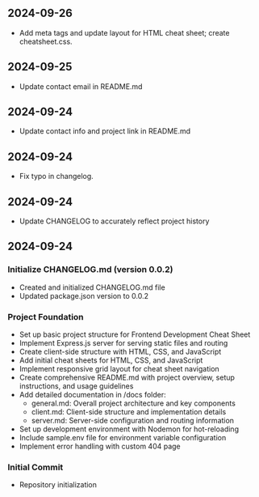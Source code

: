 ## 2024-09-26

- Add meta tags and update layout for HTML cheat sheet; create cheatsheet.css.


## 2024-09-25

- Update contact email in README.md


## 2024-09-24

- Update contact info and project link in README.md


## 2024-09-24

- Fix typo in changelog.

## 2024-09-24

- Update CHANGELOG to accurately reflect project history

## 2024-09-24

### Initialize CHANGELOG.md (version 0.0.2)

- Created and initialized CHANGELOG.md file
- Updated package.json version to 0.0.2

### Project Foundation

- Set up basic project structure for Frontend Development Cheat Sheet
- Implement Express.js server for serving static files and routing
- Create client-side structure with HTML, CSS, and JavaScript
- Add initial cheat sheets for HTML, CSS, and JavaScript
- Implement responsive grid layout for cheat sheet navigation
- Create comprehensive README.md with project overview, setup instructions, and usage guidelines
- Add detailed documentation in /docs folder:
  - general.md: Overall project architecture and key components
  - client.md: Client-side structure and implementation details
  - server.md: Server-side configuration and routing information
- Set up development environment with Nodemon for hot-reloading
- Include sample.env file for environment variable configuration
- Implement error handling with custom 404 page

### Initial Commit

- Repository initialization

